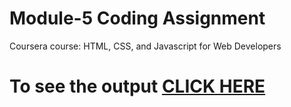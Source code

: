 
# Module-5 Coding Assignment

Coursera course: HTML, CSS, and Javascript for Web Developers

# To see the output [CLICK HERE](https://iaditya28.github.io/Coursera/Assignments/Module5/index.html)
